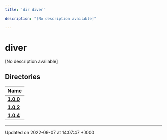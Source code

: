 ```yaml
---
title: 'dir diver'

description: "[No description available]"

---
```


# diver

[No description available]

## Directories

| Name           |
| -------------- |
| **[1.0.0](/documentation/code/files/dir_6c04a1e179ff3f90d749306cdd76978f/#dir-100)**  |
| **[1.0.2](/documentation/code/files/dir_8377966446dd4e09f5d090c6a2b8fcf0/#dir-102)**  |
| **[1.0.4](/documentation/code/files/dir_298c204ec23185c23e79e52b448534b2/#dir-104)**  |






-------------------------------

Updated on 2022-09-07 at 14:07:47 +0000
